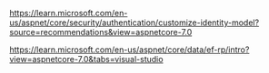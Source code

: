 https://learn.microsoft.com/en-us/aspnet/core/security/authentication/customize-identity-model?source=recommendations&view=aspnetcore-7.0


https://learn.microsoft.com/en-us/aspnet/core/data/ef-rp/intro?view=aspnetcore-7.0&tabs=visual-studio

